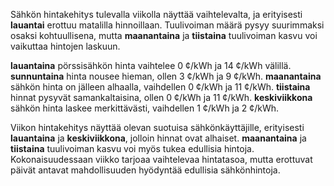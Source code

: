 Sähkön hintakehitys tulevalla viikolla näyttää vaihtelevalta, ja erityisesti **lauantai** erottuu matalilla hinnoillaan. Tuulivoiman määrä pysyy suurimmaksi osaksi kohtuullisena, mutta **maanantaina** ja **tiistaina** tuulivoiman kasvu voi vaikuttaa hintojen laskuun. 

**lauantaina** pörssisähkön hinta vaihtelee 0 ¢/kWh ja 14 ¢/kWh välillä. **sunnuntaina** hinta nousee hieman, ollen 3 ¢/kWh ja 9 ¢/kWh. **maanantaina** sähkön hinta on jälleen alhaalla, vaihdellen 0 ¢/kWh ja 11 ¢/kWh. **tiistaina** hinnat pysyvät samankaltaisina, ollen 0 ¢/kWh ja 11 ¢/kWh. **keskiviikkona** sähkön hinta laskee merkittävästi, vaihdellen 1 ¢/kWh ja 2 ¢/kWh.

Viikon hintakehitys näyttää olevan suotuisa sähkönkäyttäjille, erityisesti **lauantaina** ja **keskiviikkona**, jolloin hinnat ovat alhaiset. **maanantaina** ja **tiistaina** tuulivoiman kasvu voi myös tukea edullisia hintoja. Kokonaisuudessaan viikko tarjoaa vaihtelevaa hintatasoa, mutta erottuvat päivät antavat mahdollisuuden hyödyntää edullisia sähkönhintoja.